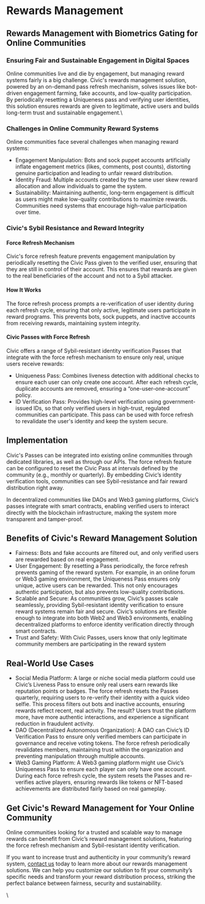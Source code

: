 # Rewards Management

## Rewards Management with Biometrics Gating for Online Communities

### Ensuring Fair and Sustainable Engagement in Digital Spaces

Online communities live and die by engagement, but managing reward systems fairly is a big challenge. Civic's rewards management solution, powered by an on-demand pass refresh mechanism, solves issues like bot-driven engagement farming, fake accounts, and low-quality participation. By periodically resetting a Uniqueness pass and verifying user identities, this solution ensures rewards are given to legitimate, active users and builds long-term trust and sustainable engagement.\


### Challenges in Online Community Reward Systems

Online communities face several challenges when managing reward systems:

* Engagement Manipulation: Bots and sock puppet accounts artificially inflate engagement metrics (likes, comments, post counts), distorting genuine participation and leading to unfair reward distribution.
* Identity Fraud: Multiple accounts created by the same user skew reward allocation and allow individuals to game the system.
* Sustainability: Maintaining authentic, long-term engagement is difficult as users might make low-quality contributions to maximize rewards. Communities need systems that encourage high-value participation over time.

### Civic's Sybil Resistance and Reward Integrity

#### Force Refresh Mechanism

Civic's force refresh feature prevents engagement manipulation by periodically resetting the Civic Pass given to the verified user, ensuring that they are still in control of their account. This ensures that rewards are given to the real beneficiaries of the account and not to a Sybil attacker.

#### How It Works

The force refresh process prompts a re-verification of user identity during each refresh cycle, ensuring that only active, legitimate users participate in reward programs. This prevents bots, sock puppets, and inactive accounts from receiving rewards, maintaining system integrity.

#### Civic Passes with Force Refresh

Civic offers a range of Sybil-resistant identity verification Passes that integrate with the force refresh mechanism to ensure only real, unique users receive rewards:

* Uniqueness Pass: Combines liveness detection with additional checks to ensure each user can only create one account. After each refresh cycle, duplicate accounts are removed, ensuring a “one-user-one-account” policy.
* ID Verification Pass: Provides high-level verification using government-issued IDs, so that only verified users in high-trust, regulated communities can participate. This pass can be used with force refresh to revalidate the user's identity and keep the system secure.

## Implementation

Civic's Passes can be integrated into existing online communities through dedicated libraries, as well as through our APIs. The force refresh feature can be configured to reset the Civic Pass at intervals defined by the community (e.g., monthly or quarterly). By embedding Civic’s identity verification tools, communities can see Sybil-resistance and fair reward distribution right away.

In decentralized communities like DAOs and Web3 gaming platforms, Civic’s passes integrate with smart contracts, enabling verified users to interact directly with the blockchain infrastructure, making the system more transparent and tamper-proof.

## Benefits of Civic's Reward Management Solution

* Fairness: Bots and fake accounts are filtered out, and only verified users are rewarded based on real engagement.
* User Engagement: By resetting a Pass periodically, the force refresh prevents gaming of the reward system. For example, in an online forum or Web3 gaming environment, the Uniqueness Pass ensures only unique, active users can be rewarded. This not only encourages authentic participation, but also prevents low-quality contributions.
* Scalable and Secure: As communities grow, Civic’s passes scale seamlessly, providing Sybil-resistant identity verification to ensure reward systems remain fair and secure. Civic’s solutions are flexible enough to integrate into both Web2 and Web3 environments, enabling decentralized platforms to enforce identity verification directly through smart contracts.
* Trust and Safety: With Civic Passes, users know that only legitimate community members are participating in the reward system

## Real-World Use Cases

* Social Media Platform: A large or niche social media platform could use Civic’s Liveness Pass to ensure only real users earn rewards like reputation points or badges. The force refresh resets the Passes quarterly, requiring users to re-verify their identity with a quick video selfie. This process filters out bots and inactive accounts, ensuring rewards reflect recent, real activity. The result? Users trust the platform more, have more authentic interactions, and experience a significant reduction in fraudulent activity.
* DAO (Decentralized Autonomous Organization): A DAO can Civic’s ID Verification Pass to ensure only verified members can participate in governance and receive voting tokens. The force refresh periodically revalidates members, maintaining trust within the organization and preventing manipulation through multiple accounts.
* Web3 Gaming Platform: A Web3 gaming platform might use Civic’s Uniqueness Pass to ensure each player can only have one account. During each force refresh cycle, the system resets the Passes and re-verifies active players, ensuring rewards like tokens or NFT-based achievements are distributed fairly based on real gameplay.

## &#x20;Get Civic's Reward Management for Your Online Community

Online communities looking for a trusted and scalable way to manage rewards can benefit from Civic’s reward management solutions, featuring the force refresh mechanism and Sybil-resistant identity verification.

If you want to increase trust and authenticity in your community’s reward system, [contact us](https://civickey.typeform.com/req-custom) today to learn more about our rewards management solutions. We can help you customize our solution to fit your community’s specific needs and transform your reward distribution process, striking the perfect balance between fairness, security and sustainability.

\
